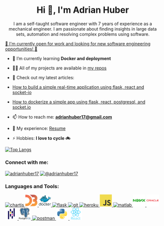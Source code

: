 <h1 align="center">Hi 👋, I'm Adrian Huber</h1>
<p align="center">I am a self-taught software engineer with 7 years of experience as a mechanical engineer. I am passionate about finding insights in large data sets, automation and resolving complex problems using software.</p>

[🔵 I'm currently open for work and looking for new software engineering opportunities! 🔵](https://www.linkedin.com/in/adrianhuber17/)

- 🌱 I’m currently learning **Docker and deployment**

- 👨‍💻 All of my projects are available in [my repos](https://github.com/adrianhuber17?tab=repositories)

- 📝 Check out my latest articles:
- [How to build a simple real-time application using flask, react and socket-io](https://medium.com/@adrianhuber17/how-to-build-a-simple-real-time-application-using-flask-react-and-socket-io-7ec2ce2da977)
- [How to dockerize a simple app using flask, react, postgresql, and socket.io](https://medium.com/@adrianhuber17/how-to-dockerize-a-simple-app-using-flask-react-postgresql-and-socket-io-987b1b04faf0)

- 📫 How to reach me: **adrianhuber17@gmail.com**

- 📄 My experience: [Resume](https://www.linkedin.com/in/adrianhuber17/overlay/1635507630833/single-media-viewer/)

- ⚡ Hobbies: **I love to cycle 🚲**

[![Top Langs](https://github-readme-stats.vercel.app/api/top-langs/?username=adrianhuber17&layout=compact&show_icons=true&theme=radical)](https://github.com/adrianhuber17/github-readme-stats)

<h3 align="left">Connect with me:</h3>
<p align="left">
<a href="https://linkedin.com/in/adrianhuber17" target="blank"><img align="center" src="https://raw.githubusercontent.com/rahuldkjain/github-profile-readme-generator/master/src/images/icons/Social/linked-in-alt.svg" alt="adrianhuber17" height="30" width="40" /></a>
<a href="https://medium.com/@adrianhuber17" target="blank"><img align="center" src="https://raw.githubusercontent.com/rahuldkjain/github-profile-readme-generator/master/src/images/icons/Social/medium.svg" alt="@adrianhuber17" height="30" width="40" /></a>
</p>

<h3 align="left">Languages and Tools:</h3>
<p align="left"> <a href="https://www.chartjs.org" target="_blank" rel="noreferrer"> <img src="https://www.chartjs.org/media/logo-title.svg" alt="chartjs" width="40" height="40"/> </a> <a href="https://d3js.org/" target="_blank" rel="noreferrer"> <img src="https://raw.githubusercontent.com/devicons/devicon/master/icons/d3js/d3js-original.svg" alt="d3js" width="40" height="40"/> </a> <a href="https://www.docker.com/" target="_blank" rel="noreferrer"> <img src="https://raw.githubusercontent.com/devicons/devicon/master/icons/docker/docker-original-wordmark.svg" alt="docker" width="40" height="40"/> </a> <a href="https://flask.palletsprojects.com/" target="_blank" rel="noreferrer"> <img src="https://www.vectorlogo.zone/logos/pocoo_flask/pocoo_flask-icon.svg" alt="flask" width="40" height="40"/> </a> <a href="https://git-scm.com/" target="_blank" rel="noreferrer"> <img src="https://www.vectorlogo.zone/logos/git-scm/git-scm-icon.svg" alt="git" width="40" height="40"/> </a> <a href="https://heroku.com" target="_blank" rel="noreferrer"> <img src="https://www.vectorlogo.zone/logos/heroku/heroku-icon.svg" alt="heroku" width="40" height="40"/> </a> <a href="https://developer.mozilla.org/en-US/docs/Web/JavaScript" target="_blank" rel="noreferrer"> <img src="https://raw.githubusercontent.com/devicons/devicon/master/icons/javascript/javascript-original.svg" alt="javascript" width="40" height="40"/> </a> <a href="https://www.mathworks.com/" target="_blank" rel="noreferrer"> <img src="https://upload.wikimedia.org/wikipedia/commons/2/21/Matlab_Logo.png" alt="matlab" width="40" height="40"/> </a> <a href="https://www.nginx.com" target="_blank" rel="noreferrer"> <img src="https://raw.githubusercontent.com/devicons/devicon/master/icons/nginx/nginx-original.svg" alt="nginx" width="40" height="40"/> </a> <a href="https://www.oracle.com/" target="_blank" rel="noreferrer"> <img src="https://raw.githubusercontent.com/devicons/devicon/master/icons/oracle/oracle-original.svg" alt="oracle" width="40" height="40"/> </a> <a href="https://pandas.pydata.org/" target="_blank" rel="noreferrer"> <img src="https://raw.githubusercontent.com/devicons/devicon/2ae2a900d2f041da66e950e4d48052658d850630/icons/pandas/pandas-original.svg" alt="pandas" width="40" height="40"/> </a> <a href="https://www.postgresql.org" target="_blank" rel="noreferrer"> <img src="https://raw.githubusercontent.com/devicons/devicon/master/icons/postgresql/postgresql-original-wordmark.svg" alt="postgresql" width="40" height="40"/> </a> <a href="https://postman.com" target="_blank" rel="noreferrer"> <img src="https://www.vectorlogo.zone/logos/getpostman/getpostman-icon.svg" alt="postman" width="40" height="40"/> </a> <a href="https://www.python.org" target="_blank" rel="noreferrer"> <img src="https://raw.githubusercontent.com/devicons/devicon/master/icons/python/python-original.svg" alt="python" width="40" height="40"/> </a> <a href="https://reactjs.org/" target="_blank" rel="noreferrer"> <img src="https://raw.githubusercontent.com/devicons/devicon/master/icons/react/react-original-wordmark.svg" alt="react" width="40" height="40"/> </a> </p>
